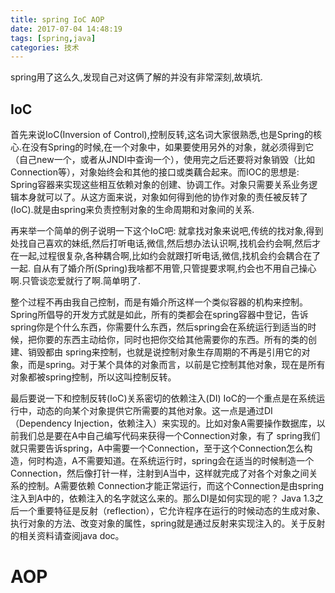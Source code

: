 ```yaml
---
title: spring IoC AOP
date: 2017-07-04 14:48:19
tags: [spring,java]
categories: 技术
---
```

spring用了这么久,发现自己对这俩了解的并没有非常深刻,故填坑.
<!-- more -->
## IoC
首先来说IoC(Inversion of Control),控制反转,这名词大家很熟悉,也是Spring的核心.在没有Spring的时候,在一个对象中，如果要使用另外的对象，就必须得到它（自己new一个，或者从JNDI中查询一个），使用完之后还要将对象销毁（比如Connection等），对象始终会和其他的接口或类藕合起来。而IOC的思想是: Spring容器来实现这些相互依赖对象的创建、协调工作。对象只需要关系业务逻辑本身就可以了。从这方面来说，对象如何得到他的协作对象的责任被反转了(IoC).就是由spring来负责控制对象的生命周期和对象间的关系.

再来举一个简单的例子说明一下这个IoC吧:
就拿找对象来说吧,传统的找对象,得到处找自己喜欢的妹纸,然后打听电话,微信,然后想办法认识啊,找机会约会啊,然后才在一起,过程很复杂,各种耦合啊,比如约会就跟打听电话,微信,找机会约会耦合在了一起.
自从有了婚介所(Spring)我啥都不用管,只管提要求啊,约会也不用自己操心啊.只管谈恋爱就行了啊.简单明了.

整个过程不再由我自己控制，而是有婚介所这样一个类似容器的机构来控制。Spring所倡导的开发方式就是如此，所有的类都会在spring容器中登记，告诉spring你是个什么东西，你需要什么东西，然后spring会在系统运行到适当的时候，把你要的东西主动给你，同时也把你交给其他需要你的东西。所有的类的创建、销毁都由 spring来控制，也就是说控制对象生存周期的不再是引用它的对象，而是spring。对于某个具体的对象而言，以前是它控制其他对象，现在是所有对象都被spring控制，所以这叫控制反转。

最后要说一下和控制反转(IoC)关系密切的依赖注入(DI)
IoC的一个重点是在系统运行中，动态的向某个对象提供它所需要的其他对象。这一点是通过DI（Dependency Injection，依赖注入）来实现的。比如对象A需要操作数据库，以前我们总是要在A中自己编写代码来获得一个Connection对象，有了 spring我们就只需要告诉spring，A中需要一个Connection，至于这个Connection怎么构造，何时构造，A不需要知道。在系统运行时，spring会在适当的时候制造一个Connection，然后像打针一样，注射到A当中，这样就完成了对各个对象之间关系的控制。A需要依赖 Connection才能正常运行，而这个Connection是由spring注入到A中的，依赖注入的名字就这么来的。那么DI是如何实现的呢？ Java 1.3之后一个重要特征是反射（reflection），它允许程序在运行的时候动态的生成对象、执行对象的方法、改变对象的属性，spring就是通过反射来实现注入的。关于反射的相关资料请查阅java doc。

# AOP

